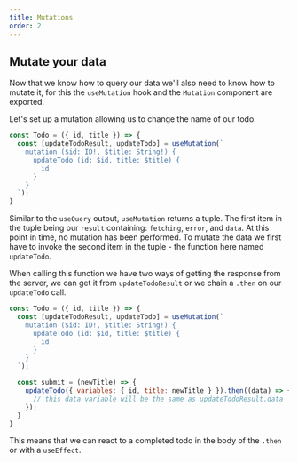 ```yaml
---
title: Mutations
order: 2
---
```


## Mutate your data

Now that we know how to query our data we'll also need to know
how to mutate it, for this the `useMutation` hook and the `Mutation`
component are exported.

Let's set up a mutation allowing us to change the name of our todo.

```jsx
const Todo = ({ id, title }) => {
  const [updateTodoResult, updateTodo] = useMutation(`
    mutation ($id: ID!, $title: String!) {
      updateTodo (id: $id, title: $title) {
        id
      }
    }
  `);
}
```

Similar to the `useQuery` output, `useMutation` returns a tuple. The first item in the tuple being our `result`
containing: `fetching`, `error`, and `data`. At this point in time, no mutation has been performed.
To mutate the data we first have to invoke the second item in the tuple - the function here named `updateTodo`.

When calling this function we have two ways of getting the response from the server,
we can get it from `updateTodoResult` or we chain a `.then` on our `updateTodo` call.

```jsx
const Todo = ({ id, title }) => {
  const [updateTodoResult, updateTodo] = useMutation(`
    mutation ($id: ID!, $title: String!) {
      updateTodo (id: $id, title: $title) {
        id
      }
    }
  `);

  const submit = (newTitle) => {
    updateTodo({ variables: { id, title: newTitle } }).then((data) => {
      // this data variable will be the same as updateTodoResult.data
    });
  }
}
```

This means that we can react to a completed todo in the body of the `.then` or
with a `useEffect`.
